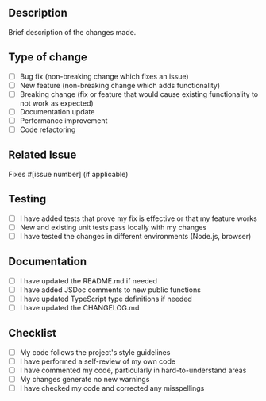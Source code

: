 ## Description

Brief description of the changes made.

## Type of change

- [ ] Bug fix (non-breaking change which fixes an issue)
- [ ] New feature (non-breaking change which adds functionality)
- [ ] Breaking change (fix or feature that would cause existing functionality to not work as expected)
- [ ] Documentation update
- [ ] Performance improvement
- [ ] Code refactoring

## Related Issue

Fixes #[issue number] (if applicable)

## Testing

- [ ] I have added tests that prove my fix is effective or that my feature works
- [ ] New and existing unit tests pass locally with my changes
- [ ] I have tested the changes in different environments (Node.js, browser)

## Documentation

- [ ] I have updated the README.md if needed
- [ ] I have added JSDoc comments to new public functions
- [ ] I have updated TypeScript type definitions if needed
- [ ] I have updated the CHANGELOG.md

## Checklist

- [ ] My code follows the project's style guidelines
- [ ] I have performed a self-review of my own code
- [ ] I have commented my code, particularly in hard-to-understand areas
- [ ] My changes generate no new warnings
- [ ] I have checked my code and corrected any misspellings
